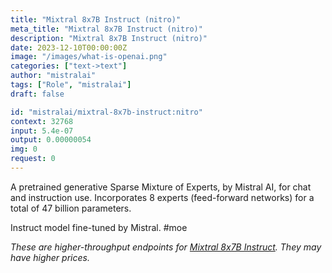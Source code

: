 ```yaml
---
title: "Mixtral 8x7B Instruct (nitro)"
meta_title: "Mixtral 8x7B Instruct (nitro)"
description: "Mixtral 8x7B Instruct (nitro)"
date: 2023-12-10T00:00:00Z
image: "/images/what-is-openai.png"
categories: ["text->text"]
author: "mistralai"
tags: ["Role", "mistralai"]
draft: false

id: "mistralai/mixtral-8x7b-instruct:nitro"
context: 32768
input: 5.4e-07
output: 0.00000054
img: 0
request: 0
---
```


A pretrained generative Sparse Mixture of Experts, by Mistral AI, for chat and instruction use. Incorporates 8 experts (feed-forward networks) for a total of 47 billion parameters.

Instruct model fine-tuned by Mistral. #moe

_These are higher-throughput endpoints for [Mixtral 8x7B Instruct](/models/mistralai/mixtral-8x7b-instruct). They may have higher prices._

